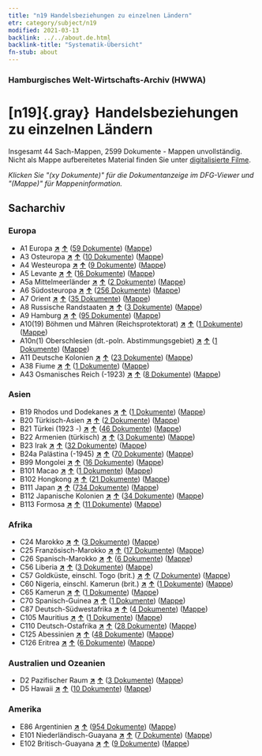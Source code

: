 ```yaml
---
title: "n19 Handelsbeziehungen zu einzelnen Ländern"
etr: category/subject/n19
modified: 2021-03-13
backlink: ../../about.de.html
backlink-title: "Systematik-Übersicht"
fn-stub: about
---
```


### Hamburgisches Welt-Wirtschafts-Archiv (HWWA)
# [n19]{.gray}&#8201; Handelsbeziehungen zu einzelnen Ländern&#160; 




Insgesamt 44 Sach-Mappen, 2599 Dokumente - Mappen unvollständig.
Nicht als Mappe aufbereitetes Material finden Sie unter [digitalisierte Filme](/film/h1_sh).

_Klicken Sie "(xy Dokumente)" für die Dokumentanzeige im DFG-Viewer und "(Mappe)" für Mappeninformation._

## Sacharchiv




### Europa

- A1 Europa [**&nearr;**](../../../geo/i/140892/about.de.html "Europa (alle Mappen)") [**&uarr;**](../../../geo/about.de.html#A1 "Ländersystematik") (<a href="https://pm20.zbw.eu/dfgview/sh/140892,145289" title="über: Europa : Handelsbeziehungen zu einzelnen Ländern" target="_blank">59 Dokumente</a>) ([Mappe](http://purl.org/pressemappe20/folder/sh/140892,145289))
- A3 Osteuropa [**&nearr;**](../../../geo/i/140896/about.de.html "Osteuropa (alle Mappen)") [**&uarr;**](../../../geo/about.de.html#A3 "Ländersystematik") (<a href="https://pm20.zbw.eu/dfgview/sh/140896,145289" title="über: Osteuropa : Handelsbeziehungen zu einzelnen Ländern" target="_blank">10 Dokumente</a>) ([Mappe](http://purl.org/pressemappe20/folder/sh/140896,145289))
- A4 Westeuropa [**&nearr;**](../../../geo/i/140897/about.de.html "Westeuropa (alle Mappen)") [**&uarr;**](../../../geo/about.de.html#A4 "Ländersystematik") (<a href="https://pm20.zbw.eu/dfgview/sh/140897,145289" title="über: Westeuropa : Handelsbeziehungen zu einzelnen Ländern" target="_blank">9 Dokumente</a>) ([Mappe](http://purl.org/pressemappe20/folder/sh/140897,145289))
- A5 Levante [**&nearr;**](../../../geo/i/140898/about.de.html "Levante (alle Mappen)") [**&uarr;**](../../../geo/about.de.html#A5 "Ländersystematik") (<a href="https://pm20.zbw.eu/dfgview/sh/140898,145289" title="über: Levante : Handelsbeziehungen zu einzelnen Ländern" target="_blank">16 Dokumente</a>) ([Mappe](http://purl.org/pressemappe20/folder/sh/140898,145289))
- A5a Mittelmeerländer [**&nearr;**](../../../geo/i/140899/about.de.html "Mittelmeerländer (alle Mappen)") [**&uarr;**](../../../geo/about.de.html#A5a "Ländersystematik") (<a href="https://pm20.zbw.eu/dfgview/sh/140899,145289" title="über: Mittelmeerländer : Handelsbeziehungen zu einzelnen Ländern" target="_blank">2 Dokumente</a>) ([Mappe](http://purl.org/pressemappe20/folder/sh/140899,145289))
- A6 Südosteuropa [**&nearr;**](../../../geo/i/140900/about.de.html "Südosteuropa (alle Mappen)") [**&uarr;**](../../../geo/about.de.html#A6 "Ländersystematik") (<a href="https://pm20.zbw.eu/dfgview/sh/140900,145289" title="über: Südosteuropa : Handelsbeziehungen zu einzelnen Ländern" target="_blank">256 Dokumente</a>) ([Mappe](http://purl.org/pressemappe20/folder/sh/140900,145289))
- A7 Orient [**&nearr;**](../../../geo/i/140902/about.de.html "Orient (alle Mappen)") [**&uarr;**](../../../geo/about.de.html#A7 "Ländersystematik") (<a href="https://pm20.zbw.eu/dfgview/sh/140902,145289" title="über: Orient : Handelsbeziehungen zu einzelnen Ländern" target="_blank">35 Dokumente</a>) ([Mappe](http://purl.org/pressemappe20/folder/sh/140902,145289))
- A8 Russische Randstaaten [**&nearr;**](../../../geo/i/140904/about.de.html "Russische Randstaaten (alle Mappen)") [**&uarr;**](../../../geo/about.de.html#A8 "Ländersystematik") (<a href="https://pm20.zbw.eu/dfgview/sh/140904,145289" title="über: Russische Randstaaten : Handelsbeziehungen zu einzelnen Ländern" target="_blank">3 Dokumente</a>) ([Mappe](http://purl.org/pressemappe20/folder/sh/140904,145289))
- A9 Hamburg [**&nearr;**](../../../geo/i/140905/about.de.html "Hamburg (alle Mappen)") [**&uarr;**](../../../geo/about.de.html#A9 "Ländersystematik") (<a href="https://pm20.zbw.eu/dfgview/sh/140905,145289" title="über: Hamburg : Handelsbeziehungen zu einzelnen Ländern" target="_blank">95 Dokumente</a>) ([Mappe](http://purl.org/pressemappe20/folder/sh/140905,145289))
- A10(19) Böhmen und Mähren (Reichsprotektorat) [**&nearr;**](../../../geo/i/140098/about.de.html "Böhmen und Mähren (Reichsprotektorat) (alle Mappen)") [**&uarr;**](../../../geo/about.de.html#A10(19) "Ländersystematik") (<a href="https://pm20.zbw.eu/dfgview/sh/140098,145289" title="über: Böhmen und Mähren (Reichsprotektorat) : Handelsbeziehungen zu einzelnen Ländern" target="_blank">1 Dokumente</a>) ([Mappe](http://purl.org/pressemappe20/folder/sh/140098,145289))
- A10n(1) Oberschlesien (dt.-poln. Abstimmungsgebiet) [**&nearr;**](../../../geo/i/140948/about.de.html "Oberschlesien (dt.-poln. Abstimmungsgebiet) (alle Mappen)") [**&uarr;**](../../../geo/about.de.html#A10n(1) "Ländersystematik") (<a href="https://pm20.zbw.eu/dfgview/sh/140948,145289" title="über: Oberschlesien (dt.-poln. Abstimmungsgebiet) : Handelsbeziehungen zu einzelnen Ländern" target="_blank">1 Dokumente</a>) ([Mappe](http://purl.org/pressemappe20/folder/sh/140948,145289))
- A11 Deutsche Kolonien [**&nearr;**](../../../geo/i/140960/about.de.html "Deutsche Kolonien (alle Mappen)") [**&uarr;**](../../../geo/about.de.html#A11 "Ländersystematik") (<a href="https://pm20.zbw.eu/dfgview/sh/140960,145289" title="über: Deutsche Kolonien : Handelsbeziehungen zu einzelnen Ländern" target="_blank">23 Dokumente</a>) ([Mappe](http://purl.org/pressemappe20/folder/sh/140960,145289))
- A38 Fiume [**&nearr;**](../../../geo/i/141014/about.de.html "Fiume (alle Mappen)") [**&uarr;**](../../../geo/about.de.html#A38 "Ländersystematik") (<a href="https://pm20.zbw.eu/dfgview/sh/141014,145289" title="über: Fiume : Handelsbeziehungen zu einzelnen Ländern" target="_blank">1 Dokumente</a>) ([Mappe](http://purl.org/pressemappe20/folder/sh/141014,145289))
- A43 Osmanisches Reich (-1923) [**&nearr;**](../../../geo/i/141034/about.de.html "Osmanisches Reich (-1923) (alle Mappen)") [**&uarr;**](../../../geo/about.de.html#A43 "Ländersystematik") (<a href="https://pm20.zbw.eu/dfgview/sh/141034,145289" title="über: Osmanisches Reich (-1923) : Handelsbeziehungen zu einzelnen Ländern" target="_blank">8 Dokumente</a>) ([Mappe](http://purl.org/pressemappe20/folder/sh/141034,145289))

### Asien

- B19 Rhodos und Dodekanes [**&nearr;**](../../../geo/i/141106/about.de.html "Rhodos und Dodekanes (alle Mappen)") [**&uarr;**](../../../geo/about.de.html#B19 "Ländersystematik") (<a href="https://pm20.zbw.eu/dfgview/sh/141106,145289" title="über: Rhodos und Dodekanes : Handelsbeziehungen zu einzelnen Ländern" target="_blank">1 Dokumente</a>) ([Mappe](http://purl.org/pressemappe20/folder/sh/141106,145289))
- B20 Türkisch-Asien [**&nearr;**](../../../geo/i/141108/about.de.html "Türkisch-Asien (alle Mappen)") [**&uarr;**](../../../geo/about.de.html#B20 "Ländersystematik") (<a href="https://pm20.zbw.eu/dfgview/sh/141108,145289" title="über: Türkisch-Asien : Handelsbeziehungen zu einzelnen Ländern" target="_blank">2 Dokumente</a>) ([Mappe](http://purl.org/pressemappe20/folder/sh/141108,145289))
- B21 Türkei (1923 -) [**&nearr;**](../../../geo/i/141111/about.de.html "Türkei (1923 -) (alle Mappen)") [**&uarr;**](../../../geo/about.de.html#B21 "Ländersystematik") (<a href="https://pm20.zbw.eu/dfgview/sh/141111,145289" title="über: Türkei (1923 -) : Handelsbeziehungen zu einzelnen Ländern" target="_blank">46 Dokumente</a>) ([Mappe](http://purl.org/pressemappe20/folder/sh/141111,145289))
- B22 Armenien (türkisch) [**&nearr;**](../../../geo/i/141112/about.de.html "Armenien (türkisch) (alle Mappen)") [**&uarr;**](../../../geo/about.de.html#B22 "Ländersystematik") (<a href="https://pm20.zbw.eu/dfgview/sh/141112,145289" title="über: Armenien (türkisch) : Handelsbeziehungen zu einzelnen Ländern" target="_blank">3 Dokumente</a>) ([Mappe](http://purl.org/pressemappe20/folder/sh/141112,145289))
- B23 Irak [**&nearr;**](../../../geo/i/141113/about.de.html "Irak (alle Mappen)") [**&uarr;**](../../../geo/about.de.html#B23 "Ländersystematik") (<a href="https://pm20.zbw.eu/dfgview/sh/141113,145289" title="über: Irak : Handelsbeziehungen zu einzelnen Ländern" target="_blank">32 Dokumente</a>) ([Mappe](http://purl.org/pressemappe20/folder/sh/141113,145289))
- B24a Palästina (-1945) [**&nearr;**](../../../geo/i/141115/about.de.html "Palästina (-1945) (alle Mappen)") [**&uarr;**](../../../geo/about.de.html#B24a "Ländersystematik") (<a href="https://pm20.zbw.eu/dfgview/sh/141115,145289" title="über: Palästina (-1945) : Handelsbeziehungen zu einzelnen Ländern" target="_blank">70 Dokumente</a>) ([Mappe](http://purl.org/pressemappe20/folder/sh/141115,145289))
- B99 Mongolei [**&nearr;**](../../../geo/i/141261/about.de.html "Mongolei (alle Mappen)") [**&uarr;**](../../../geo/about.de.html#B99 "Ländersystematik") (<a href="https://pm20.zbw.eu/dfgview/sh/141261,145289" title="über: Mongolei : Handelsbeziehungen zu einzelnen Ländern" target="_blank">16 Dokumente</a>) ([Mappe](http://purl.org/pressemappe20/folder/sh/141261,145289))
- B101 Macao [**&nearr;**](../../../geo/i/141267/about.de.html "Macao (alle Mappen)") [**&uarr;**](../../../geo/about.de.html#B101 "Ländersystematik") (<a href="https://pm20.zbw.eu/dfgview/sh/141267,145289" title="über: Macao : Handelsbeziehungen zu einzelnen Ländern" target="_blank">1 Dokumente</a>) ([Mappe](http://purl.org/pressemappe20/folder/sh/141267,145289))
- B102 Hongkong [**&nearr;**](../../../geo/i/141268/about.de.html "Hongkong (alle Mappen)") [**&uarr;**](../../../geo/about.de.html#B102 "Ländersystematik") (<a href="https://pm20.zbw.eu/dfgview/sh/141268,145289" title="über: Hongkong : Handelsbeziehungen zu einzelnen Ländern" target="_blank">21 Dokumente</a>) ([Mappe](http://purl.org/pressemappe20/folder/sh/141268,145289))
- B111 Japan [**&nearr;**](../../../geo/i/141272/about.de.html "Japan (alle Mappen)") [**&uarr;**](../../../geo/about.de.html#B111 "Ländersystematik") (<a href="https://pm20.zbw.eu/dfgview/sh/141272,145289" title="über: Japan : Handelsbeziehungen zu einzelnen Ländern" target="_blank">734 Dokumente</a>) ([Mappe](http://purl.org/pressemappe20/folder/sh/141272,145289))
- B112 Japanische Kolonien [**&nearr;**](../../../geo/i/141273/about.de.html "Japanische Kolonien (alle Mappen)") [**&uarr;**](../../../geo/about.de.html#B112 "Ländersystematik") (<a href="https://pm20.zbw.eu/dfgview/sh/141273,145289" title="über: Japanische Kolonien : Handelsbeziehungen zu einzelnen Ländern" target="_blank">34 Dokumente</a>) ([Mappe](http://purl.org/pressemappe20/folder/sh/141273,145289))
- B113 Formosa [**&nearr;**](../../../geo/i/141274/about.de.html "Formosa (alle Mappen)") [**&uarr;**](../../../geo/about.de.html#B113 "Ländersystematik") (<a href="https://pm20.zbw.eu/dfgview/sh/141274,145289" title="über: Formosa : Handelsbeziehungen zu einzelnen Ländern" target="_blank">11 Dokumente</a>) ([Mappe](http://purl.org/pressemappe20/folder/sh/141274,145289))

### Afrika

- C24 Marokko [**&nearr;**](../../../geo/i/141356/about.de.html "Marokko (alle Mappen)") [**&uarr;**](../../../geo/about.de.html#C24 "Ländersystematik") (<a href="https://pm20.zbw.eu/dfgview/sh/141356,145289" title="über: Marokko : Handelsbeziehungen zu einzelnen Ländern" target="_blank">3 Dokumente</a>) ([Mappe](http://purl.org/pressemappe20/folder/sh/141356,145289))
- C25 Französisch-Marokko [**&nearr;**](../../../geo/i/141358/about.de.html "Französisch-Marokko (alle Mappen)") [**&uarr;**](../../../geo/about.de.html#C25 "Ländersystematik") (<a href="https://pm20.zbw.eu/dfgview/sh/141358,145289" title="über: Französisch-Marokko : Handelsbeziehungen zu einzelnen Ländern" target="_blank">17 Dokumente</a>) ([Mappe](http://purl.org/pressemappe20/folder/sh/141358,145289))
- C26 Spanisch-Marokko [**&nearr;**](../../../geo/i/141359/about.de.html "Spanisch-Marokko (alle Mappen)") [**&uarr;**](../../../geo/about.de.html#C26 "Ländersystematik") (<a href="https://pm20.zbw.eu/dfgview/sh/141359,145289" title="über: Spanisch-Marokko : Handelsbeziehungen zu einzelnen Ländern" target="_blank">6 Dokumente</a>) ([Mappe](http://purl.org/pressemappe20/folder/sh/141359,145289))
- C56 Liberia [**&nearr;**](../../../geo/i/141405/about.de.html "Liberia (alle Mappen)") [**&uarr;**](../../../geo/about.de.html#C56 "Ländersystematik") (<a href="https://pm20.zbw.eu/dfgview/sh/141405,145289" title="über: Liberia : Handelsbeziehungen zu einzelnen Ländern" target="_blank">3 Dokumente</a>) ([Mappe](http://purl.org/pressemappe20/folder/sh/141405,145289))
- C57 Goldküste, einschl. Togo (brit.) [**&nearr;**](../../../geo/i/141406/about.de.html "Goldküste, einschl. Togo (brit.) (alle Mappen)") [**&uarr;**](../../../geo/about.de.html#C57 "Ländersystematik") (<a href="https://pm20.zbw.eu/dfgview/sh/141406,145289" title="über: Goldküste, einschl. Togo (brit.) : Handelsbeziehungen zu einzelnen Ländern" target="_blank">7 Dokumente</a>) ([Mappe](http://purl.org/pressemappe20/folder/sh/141406,145289))
- C60 Nigeria, einschl. Kamerun (brit.) [**&nearr;**](../../../geo/i/141409/about.de.html "Nigeria, einschl. Kamerun (brit.) (alle Mappen)") [**&uarr;**](../../../geo/about.de.html#C60 "Ländersystematik") (<a href="https://pm20.zbw.eu/dfgview/sh/141409,145289" title="über: Nigeria, einschl. Kamerun (brit.) : Handelsbeziehungen zu einzelnen Ländern" target="_blank">1 Dokumente</a>) ([Mappe](http://purl.org/pressemappe20/folder/sh/141409,145289))
- C65 Kamerun [**&nearr;**](../../../geo/i/141410/about.de.html "Kamerun (alle Mappen)") [**&uarr;**](../../../geo/about.de.html#C65 "Ländersystematik") (<a href="https://pm20.zbw.eu/dfgview/sh/141410,145289" title="über: Kamerun : Handelsbeziehungen zu einzelnen Ländern" target="_blank">1 Dokumente</a>) ([Mappe](http://purl.org/pressemappe20/folder/sh/141410,145289))
- C70 Spanisch-Guinea [**&nearr;**](../../../geo/i/141412/about.de.html "Spanisch-Guinea (alle Mappen)") [**&uarr;**](../../../geo/about.de.html#C70 "Ländersystematik") (<a href="https://pm20.zbw.eu/dfgview/sh/141412,145289" title="über: Spanisch-Guinea : Handelsbeziehungen zu einzelnen Ländern" target="_blank">1 Dokumente</a>) ([Mappe](http://purl.org/pressemappe20/folder/sh/141412,145289))
- C87 Deutsch-Südwestafrika [**&nearr;**](../../../geo/i/141450/about.de.html "Deutsch-Südwestafrika (alle Mappen)") [**&uarr;**](../../../geo/about.de.html#C87 "Ländersystematik") (<a href="https://pm20.zbw.eu/dfgview/sh/141450,145289" title="über: Deutsch-Südwestafrika : Handelsbeziehungen zu einzelnen Ländern" target="_blank">4 Dokumente</a>) ([Mappe](http://purl.org/pressemappe20/folder/sh/141450,145289))
- C105 Mauritius [**&nearr;**](../../../geo/i/141469/about.de.html "Mauritius (alle Mappen)") [**&uarr;**](../../../geo/about.de.html#C105 "Ländersystematik") (<a href="https://pm20.zbw.eu/dfgview/sh/141469,145289" title="über: Mauritius : Handelsbeziehungen zu einzelnen Ländern" target="_blank">1 Dokumente</a>) ([Mappe](http://purl.org/pressemappe20/folder/sh/141469,145289))
- C110 Deutsch-Ostafrika [**&nearr;**](../../../geo/i/141471/about.de.html "Deutsch-Ostafrika (alle Mappen)") [**&uarr;**](../../../geo/about.de.html#C110 "Ländersystematik") (<a href="https://pm20.zbw.eu/dfgview/sh/141471,145289" title="über: Deutsch-Ostafrika : Handelsbeziehungen zu einzelnen Ländern" target="_blank">28 Dokumente</a>) ([Mappe](http://purl.org/pressemappe20/folder/sh/141471,145289))
- C125 Abessinien [**&nearr;**](../../../geo/i/141482/about.de.html "Abessinien (alle Mappen)") [**&uarr;**](../../../geo/about.de.html#C125 "Ländersystematik") (<a href="https://pm20.zbw.eu/dfgview/sh/141482,145289" title="über: Abessinien : Handelsbeziehungen zu einzelnen Ländern" target="_blank">48 Dokumente</a>) ([Mappe](http://purl.org/pressemappe20/folder/sh/141482,145289))
- C126 Eritrea [**&nearr;**](../../../geo/i/141483/about.de.html "Eritrea (alle Mappen)") [**&uarr;**](../../../geo/about.de.html#C126 "Ländersystematik") (<a href="https://pm20.zbw.eu/dfgview/sh/141483,145289" title="über: Eritrea : Handelsbeziehungen zu einzelnen Ländern" target="_blank">6 Dokumente</a>) ([Mappe](http://purl.org/pressemappe20/folder/sh/141483,145289))

### Australien und Ozeanien

- D2 Pazifischer Raum [**&nearr;**](../../../geo/i/141593/about.de.html "Pazifischer Raum (alle Mappen)") [**&uarr;**](../../../geo/about.de.html#D2 "Ländersystematik") (<a href="https://pm20.zbw.eu/dfgview/sh/141593,145289" title="über: Pazifischer Raum : Handelsbeziehungen zu einzelnen Ländern" target="_blank">3 Dokumente</a>) ([Mappe](http://purl.org/pressemappe20/folder/sh/141593,145289))
- D5 Hawaii [**&nearr;**](../../../geo/i/141595/about.de.html "Hawaii (alle Mappen)") [**&uarr;**](../../../geo/about.de.html#D5 "Ländersystematik") (<a href="https://pm20.zbw.eu/dfgview/sh/141595,145289" title="über: Hawaii : Handelsbeziehungen zu einzelnen Ländern" target="_blank">10 Dokumente</a>) ([Mappe](http://purl.org/pressemappe20/folder/sh/141595,145289))

### Amerika

- E86 Argentinien [**&nearr;**](../../../geo/i/141692/about.de.html "Argentinien (alle Mappen)") [**&uarr;**](../../../geo/about.de.html#E86 "Ländersystematik") (<a href="https://pm20.zbw.eu/dfgview/sh/141692,145289" title="über: Argentinien : Handelsbeziehungen zu einzelnen Ländern" target="_blank">954 Dokumente</a>) ([Mappe](http://purl.org/pressemappe20/folder/sh/141692,145289))
- E101 Niederländisch-Guayana [**&nearr;**](../../../geo/i/141699/about.de.html "Niederländisch-Guayana (alle Mappen)") [**&uarr;**](../../../geo/about.de.html#E101 "Ländersystematik") (<a href="https://pm20.zbw.eu/dfgview/sh/141699,145289" title="über: Niederländisch-Guayana : Handelsbeziehungen zu einzelnen Ländern" target="_blank">7 Dokumente</a>) ([Mappe](http://purl.org/pressemappe20/folder/sh/141699,145289))
- E102 Britisch-Guayana [**&nearr;**](../../../geo/i/141700/about.de.html "Britisch-Guayana (alle Mappen)") [**&uarr;**](../../../geo/about.de.html#E102 "Ländersystematik") (<a href="https://pm20.zbw.eu/dfgview/sh/141700,145289" title="über: Britisch-Guayana : Handelsbeziehungen zu einzelnen Ländern" target="_blank">9 Dokumente</a>) ([Mappe](http://purl.org/pressemappe20/folder/sh/141700,145289))



